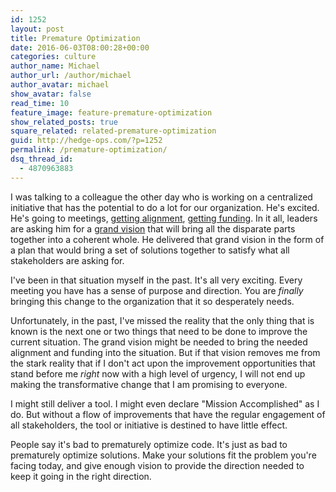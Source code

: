 ```yaml
---
id: 1252
layout: post
title: Premature Optimization
date: 2016-06-03T08:00:28+00:00
categories: culture
author_name: Michael
author_url: /author/michael
author_avatar: michael
show_avatar: false
read_time: 10
feature_image: feature-premature-optimization 
show_related_posts: true 
square_related: related-premature-optimization 
guid: http://hedge-ops.com/?p=1252
permalink: /premature-optimization/
dsq_thread_id:
  - 4870963883
---
```

I was talking to a colleague the other day who is working on a centralized initiative that has the potential to do a lot for our organization. He's excited. He's going to meetings, [getting alignment](/alignment/), [getting funding](/funding/). In it all, leaders are asking him for a [grand vision](/the-grand-vision/) that will bring all the disparate parts together into a coherent whole. He delivered that grand vision in the form of a plan that would bring a set of solutions together to satisfy what all stakeholders are asking for.

I've been in that situation myself in the past. It's all very exciting. Every meeting you have has a sense of purpose and direction. You are _finally_ bringing this change to the organization that it so desperately needs.

Unfortunately, in the past, I've missed the reality that the only thing that is known is the next one or two things that need to be done to improve the current situation. The grand vision might be needed to bring the needed alignment and funding into the situation. But if that vision removes me from the stark reality that if I don't act upon the improvement opportunities that stand before me _right_ now with a high level of urgency, I will not end up making the transformative change that I am promising to everyone.

I might still deliver a tool. I might even declare "Mission Accomplished" as I do. But without a flow of improvements that have the regular engagement of all stakeholders, the tool or initiative is destined to have little effect.

People say it's bad to prematurely optimize code. It's just as bad to prematurely optimize solutions. Make your solutions fit the problem you're facing today, and give enough vision to provide the direction needed to keep it going in the right direction.